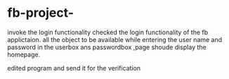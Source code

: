 # fb-project-
invoke the login functionality
checked the login functionality of the fb applictaion.
all the object  to be available 
while entering the user name and password in the userbox ans passwordbox ,page shoude display the homepage.

edited program and send it for the verification 